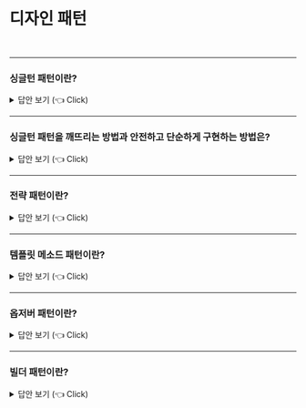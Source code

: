 # 디자인 패턴
<br>


-----------------------

### 싱글턴 패턴이란?

<details>
   <summary> 답안 보기 (👈 Click)</summary>
<br />

+ 오직 하나의 인스턴스만을 제공하는 디자인 패턴을 의미합니다.  
  싱글턴 클래스는 다음과 같이 선언할 수 있습니다. 
  
  
      public class Settings {

        private Settings() {}
    
        public static Settings getInstance(){
    	    return new Settings();
        }
    
      }  
   
 위와 같이 선언하면 문제점은 매번 다른 객체를 생성한다는 점입니다.   
 이 경우 코드를 다음과 같이 수정할 수 있습니다. 
   
      public class Settings{

        private static Settings instance;
    
        private Settings(){}
    
        public static Settings getInstance(){
    	    if(instance == null){
                instance = new Settings();
          }
        
          return instance;
        }
      }

 위와 같이 선언했을 때도 문제가 발생하는데, 멀티스레드 환경에서 안전하지 않다는 점입니다.    
 예를 들어, 두 개의 스레드가 동시에 if(instance == null)에 접근했을 때, 두 개의 객체가 생성될 수 있습니다. <br> 
 이를 해결하기 위한 첫 번째 방법으로는 synchronized 키워드를 통해 메소드를 동기화하는 것입니다. 
 
     public class Settings{

        private static Settings instance;
    
        private Settings(){}
    
        public static synchronized Settings getInstance(){
    	    if(instance == null){
        	    instance = new Settings();
          }
        
            return instance;
        }
    }

</details>

-----------------------

### 싱글턴 패턴을 깨뜨리는 방법과 안전하고 단순하게 구현하는 방법은?

<details>
   <summary> 답안 보기 (👈 Click)</summary>
<br />

+  
</details>


-----------------------

### 전략 패턴이란?

<details>
   <summary> 답안 보기 (👈 Click)</summary>
<br />

+  
</details>

-----------------------

### 템플릿 메소드 패턴이란?

<details>
   <summary> 답안 보기 (👈 Click)</summary>
<br />

-----------------------
+  
</details>


-----------------------

### 옵저버 패턴이란?

<details>
   <summary> 답안 보기 (👈 Click)</summary>
<br />

-----------------------
+  
</details>

-----------------------

### 빌더 패턴이란?

<details>
   <summary> 답안 보기 (👈 Click)</summary>
<br />

+  
</details>
